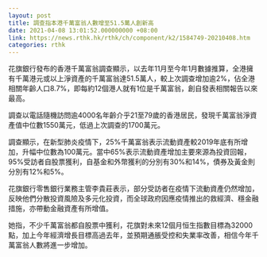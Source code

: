 ```yaml
---
layout: post
title: 調查指本港千萬富翁人數增至51.5萬人創新高
date: 2021-04-08 13:01:52.000000000 +08:00
link: https://news.rthk.hk/rthk/ch/component/k2/1584749-20210408.htm
categories: rthk
---
```


花旗銀行發布的香港千萬富翁調查顯示，以去年11月至今年1月數據推算，全港擁有千萬港元或以上淨資產的千萬富翁達51.5萬人，較上次調查增加逾2%，佔全港相關年齡人口8.7%，即每約12個港人就有1位是千萬富翁，創自發表相關報告以來最高。

調查以電話隨機訪問逾4000名年齡介乎21至79歲的香港居民，發現千萬富翁淨資產值中位數1550萬元，低過上次調查的1700萬元。

調查顯示，在新型肺炎疫情下，25%千萬富翁表示流動資產較2019年底有所增加，升幅中位數為100萬元。當中65%表示流動資產增加主要來源為投資回報，95%受訪者自股票獲利，自基金和外幣獲利的分別有30%和14%，債券及黃金則分別有12%和5%。

花旗銀行零售銀行業務主管李貴莊表示，部分受訪者在疫情下流動資產仍然增加，反映他們分散投資風險及多元化投資，而全球政府因應疫情推出的救經濟、穩金融措施，亦帶動金融資產有所增值。

她指，不少千萬富翁都自股票中獲利，花旗對未來12個月恒生指數目標為32000點，加上今年經濟增長目標高過去年，並預期通脹受控和失業率改善，相信今年千萬富翁人數將進一步增加。
